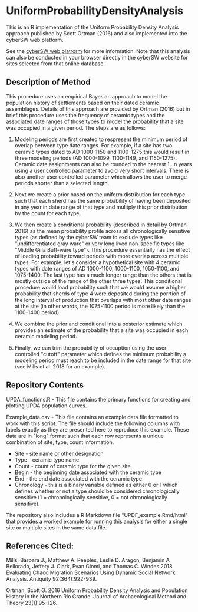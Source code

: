 # UniformProbabilityDensityAnalysis
This is an R implementation of the Uniform Probability Density Analysis approach published by Scott Ortman (2016) and also implemented into the cyberSW web platform.

See the [cyberSW web platrorm](https://www.cybersw.org) for more information. Note that this analysis can also be conducted in your browser directly in the cyberSW website for sites selected from that online database.

## Description of Method

This procedure uses an empirical Bayesian approach to model the population history of settlements based on their dated ceramic assemblages. Details of this approach are provided by Ortman (2016) but in brief this procedure uses the frequency of ceramic types and the associated date ranges of those types to model the probability that a site was occupied in a given period. The steps are as follows:

1) Modeling periods are first created to respresent the minimum period of overlap between type date ranges. For example, if a site has two ceramic types dated to AD 1000-1150 and 1100-1275 this would result in three modeling periods (AD 1000-1099, 1100-1149, and 1150-1275). Ceramic date assignments can also be rounded to the nearest 1...n years using a user controlled parameter to avoid very short intervals. There is also another user controlled parameter which allows the user to merge periods shorter than a selected length.

2) Next we create a prior based on the uniform distribution for each type such that each sherd has the same probability of having been deposited in any year in date range of that type and mulitply this prior distribution by the count for each type.

3) We then create a conditional probability (described in detail by Ortman 2016) as the mean probability profile across all chronologically sensitive types (as defined by the cyberSW team to exclude types like "undifferentiated gray ware" or very long lived non-specific types like "Middle Gilla Buff-ware type"). This procedure essentially has the effect of loading probability toward periods with more overlap across multiple types. For example, let's consider a hypothetical site with 4 ceramic types with date ranges of AD 1000-1100, 1000-1100, 1050-1100, and 1075-1400. The last type has a much longer range than the others that is mostly outside of the range of the other three types. This conditional procedure would load probability such that we would assume a higher probability that sherds of type 4 were deposited during the porrtion of the long interval of production that overlaps with most other date ranges at the site (in other words, the 1075-1100 period is more likely than the 1100-1400 period). 

4) We combine the prior and conditional into a posterior estimate which provides an estimate of the probability that a site was occupied in each ceramic modeling period.

5) Finally, we can trim the probability of occuption using the user controlled "cutoff" parameter which defines the minimum probability a modeling period must reach to be included in the date range for that site (see Mills et al. 2018 for an example). 

## Repository Contents

UPDA_functions.R - This file contains the primary functions for creating and plotting UPDA population curves.

Example_data.csv - This file contains an example data file formatted to work with this script. The file should include the following columns with labels exactly as they are presented here to reproduce this example. These data are in "long" format such that each row represents a unique combination of site, type, count information. 

  * Site - site name or other designation
  * Type - ceramic type name 
  * Count - count of ceramic type for the given site
  * Begin - the beginning date associated with the ceramic type
  * End - the end date associated with the ceramic type
  * Chronology - this is a binary variable defined as either 0 or 1 which defines whether or not a type should be considered chronologically sensitive (1 = chronologically sensitive, 0 = not chronologically sensitive).

The repository also includes a R Markdown file "UPDF_example.Rmd/html" that provides a worked example for running this analysis for either a single site or multiple sites in the same data file.

## References Cited:

Mills, Barbara J., Matthew A. Peeples, Leslie D. Aragon, Benjamin A Bellorado, Jeffery J. Clark, Evan Giomi, and Thomas C. Windes
2018
Evaluating Chaco Migration Scenarios Using Dynamic Social Network Analysis. Antiquity 92(364):922-939.


Ortman, Scott G.
2016
Uniform Probability Density Analysis and Population History in the Northern Rio Grande. Journal of Archaeological Method and Theory 23(1):95–126.

